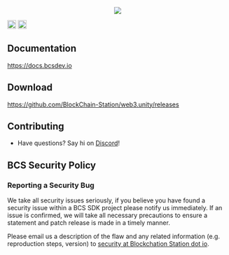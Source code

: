 <p align="center">
  <img src="https://scontent-sea1-1.xx.fbcdn.net/v/t39.30808-6/269006409_106306028599968_7534180343964762588_n.jpg?_nc_cat=109&ccb=1-5&_nc_sid=e3f864&_nc_ohc=xqzc4wtZ2igAX-5n9MY&_nc_ht=scontent-sea1-1.xx&oh=00_AT-al-wOSOcoRV0XMf0xew1JgeUGxl-kYqPgyi_-QOmuIQ&oe=61DF91EA">
</p>

[<img alt="Discord" src="https://img.shields.io/discord/593655374469660673.svg?style=for-the-badge&label=Discord&logo=discord" height="20">](https://discord.gg/seaRMnETNm)
[<img alt="Twitter" src="https://img.shields.io/twitter/follow/espadrine.svg?style=for-the-badge&label=Twitter&color=1DA1F2" height="20">](https://twitter.com/BChainStation)

## Documentation
https://docs.bcsdev.io

## Download

https://github.com/BlockChain-Station/web3.unity/releases

## Contributing
- Have questions? Say hi on [Discord](https://discord.gg/seaRMnETNm)!

## BCS Security Policy

### Reporting a Security Bug
We take all security issues seriously, if you believe you have found a security issue within a BCS SDK
project please notify us immediately. If an issue is confirmed, we will take all necessary precautions 
to ensure a statement and patch release is made in a timely manner.

Please email us a description of the flaw and any related information (e.g. reproduction steps, version) to
[security at Blockchation Station dot io](mailto:developer@blockchainstation.io).
